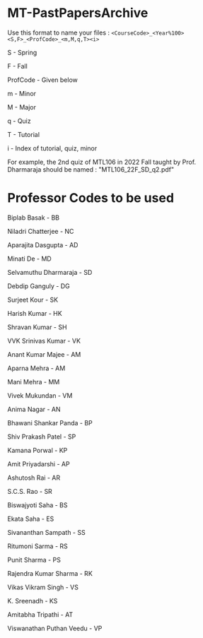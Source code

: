 # MT-PastPapersArchive

Use this format to name your files : ```<CourseCode>_<Year%100><S,F>_<ProfCode>_<m,M,q,T><i>```

S - Spring

F - Fall

ProfCode - Given below

m - Minor

M - Major

q - Quiz

T - Tutorial

i - Index of tutorial, quiz, minor

For example, the 2nd quiz of MTL106 in 2022 Fall taught by Prof. Dharmaraja should be named : "MTL106_22F_SD_q2.pdf"

# Professor Codes to be used

Biplab Basak - BB

Niladri Chatterjee - NC

Aparajita Dasgupta - AD

Minati De - MD

Selvamuthu Dharmaraja - SD

Debdip Ganguly - DG

Surjeet Kour - SK

Harish Kumar - HK

Shravan Kumar - SH

VVK Srinivas Kumar - VK

Anant Kumar Majee - AM

Aparna Mehra - AM

Mani Mehra - MM

Vivek Mukundan - VM

Anima Nagar - AN

Bhawani Shankar Panda - BP

Shiv Prakash Patel - SP

Kamana Porwal - KP

Amit Priyadarshi - AP

Ashutosh Rai - AR

S.C.S. Rao - SR

Biswajyoti Saha - BS

Ekata Saha - ES

Sivananthan Sampath - SS

Ritumoni Sarma - RS

Punit Sharma - PS

Rajendra Kumar Sharma - RK

Vikas Vikram Singh - VS

K. Sreenadh - KS

Amitabha Tripathi - AT

Viswanathan Puthan Veedu - VP
